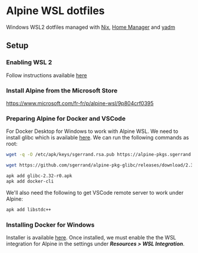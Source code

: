 # Alpine WSL dotfiles

Windows WSL2 dotfiles managed with [Nix](https://nixos.org/download.html), [Home Manager](https://github.com/nix-community/home-manager) and [yadm](https://yadm.io/)

## Setup

### Enabling WSL 2

Follow instructions available [here](https://docs.microsoft.com/fr-fr/windows/wsl/install-win10)

### Install Alpine from the Microsoft Store

https://www.microsoft.com/fr-fr/p/alpine-wsl/9p804crf0395

### Preparing Alpine for Docker and VSCode

For Docker Desktop for Windows to work with Alpine WSL. We need to install glibc which is available [here](https://github.com/sgerrand/alpine-pkg-glibc). We can run the following commands as root:

```bash
wget -q -O /etc/apk/keys/sgerrand.rsa.pub https://alpine-pkgs.sgerrand.com/sgerrand.rsa.pub

wget https://github.com/sgerrand/alpine-pkg-glibc/releases/download/2.32-r0/glibc-2.32-r0.apk

apk add glibc-2.32-r0.apk
apk add docker-cli
```

We'll also need the following to get VSCode remote server to work under Alpine:
```bash
apk add libstdc++
```

### Installing Docker for Windows

Installer is available [here](https://hub.docker.com/editions/community/docker-ce-desktop-windows).
Once installed, we must enable the the WSL integration for Alpine in the settings under ***Resources > WSL Integration***.